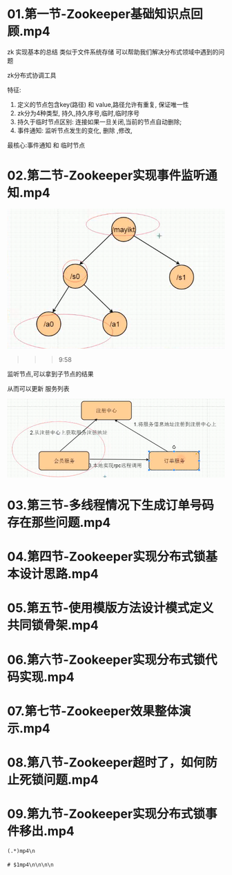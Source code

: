 # 01.第一节-Zookeeper基础知识点回顾.mp4

zk 实现基本的总结 类似于文件系统存储 可以帮助我们解决分布式领域中遇到的问题

zk分布式协调工具

特征:

1. 定义的节点包含key(路径) 和 value,路径允许有重复, 保证唯一性
2. zk分为4种类型, 持久,持久序号,临时,临时序号
3. 持久于临时节点区别: 连接如果一旦关闭,当前的节点自动删除;
4. 事件通知: 监听节点发生的变化, 删除 ,修改,

最核心:事件通知 和 临时节点

# 02.第二节-Zookeeper实现事件监听通知.mp4



![1625191598012](README/1625191598012.png)



> > >9:58

监听节点,可以拿到子节点的结果

从而可以更新 服务列表

![1625208959477](README/1625208959477.png)

# 03.第三节-多线程情况下生成订单号码存在那些问题.mp4



# 04.第四节-Zookeeper实现分布式锁基本设计思路.mp4



# 05.第五节-使用模版方法设计模式定义共同锁骨架.mp4



# 06.第六节-Zookeeper实现分布式锁代码实现.mp4



# 07.第七节-Zookeeper效果整体演示.mp4



# 08.第八节-Zookeeper超时了，如何防止死锁问题.mp4



# 09.第九节-Zookeeper实现分布式锁事件移出.mp4






```
(.*)mp4\n

# $1mp4\n\n\n\n

```